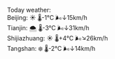 Today weather:  
Beijing: ☀️ 🌡️-1°C 🌬️↓15km/h  
Tianjin: 🌨  🌡️-3°C 🌬️↓31km/h  
Shijiazhuang: ☀️ 🌡️+4°C 🌬️↘26km/h  
Tangshan: ❄️ 🌡️-2°C 🌬️↓14km/h  
